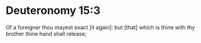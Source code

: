 # Deuteronomy 15:3

Of a foreigner thou mayest exact [it again]: but [that] which is thine with thy brother thine hand shall release;